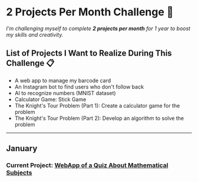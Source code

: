 # 2 Projects Per Month Challenge 🚀

*I'm challenging myself to complete **2 projects per month** for 1 year to boost my skills and creativity.*

## List of Projects I Want to Realize During This Challenge 📋
- A web app to manage my barcode card  
- An Instagram bot to find users who don't follow back  
- AI to recognize numbers (MNIST dataset)  
- Calculator Game: Stick Game  
- The Knight's Tour Problem (Part 1): Create a calculator game for the problem  
- The Knight's Tour Problem (Part 2): Develop an algorithm to solve the problem  

---

## January  
### **Current Project**: [WebApp of a Quiz About Mathematical Subjects](./1-MathQuiz)  
